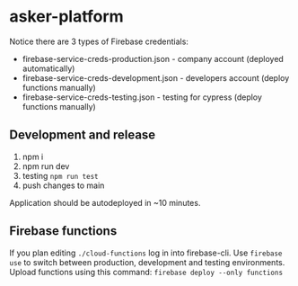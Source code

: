 # asker-platform

Notice there are 3 types of Firebase credentials:

- firebase-service-creds-production.json - company account (deployed automatically)
- firebase-service-creds-development.json - developers account (deploy functions manually)
- firebase-service-creds-testing.json - testing for cypress (deploy functions manually)

## Development and release

1. npm i
2. npm run dev
3. testing `npm run test`
4. push changes to main

Application should be autodeployed in ~10 minutes.

## Firebase functions

If you plan editing `./cloud-functions` log in into firebase-cli. Use `firebase use` to switch between production, development and testing environments. Upload functions using this command: `firebase deploy --only functions`
